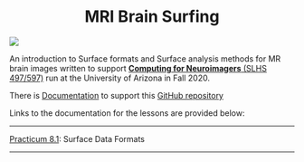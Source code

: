 # <div align="center"> MRI Brain Surfing </div>
<img src="https://github.com/chidiugonna/BrainSurfing/blob/gh-pages/img/favicon.ico" class="center">

An introduction to Surface formats and Surface analysis methods for MR brain images written to support [**Computing for Neuroimagers** (SLHS 497/597)](https://d2l.arizona.edu/d2l/home/924931) run at the University of Arizona in Fall 2020.

There is [Documentation](https://chidiugonna.github.io/BrainSurfing/) to support this [GitHub repository](https://chidiugonna.github.io/BrainSurfing/)

Links to the documentation for the lessons are provided below:
*** 

<!-- [Lesson 8](surfdata/introformats.md): Introduction to Surface-based Formats -->

[Practicum 8.1](surfdata/prac81.md): Surface Data Formats

***

<!-- [Lesson 9](surfanalysis/working.md): Working with Surface-based formats

[Practicum 9.1](surfanalysis/prac91.md): Surface-Based Analysis -->
